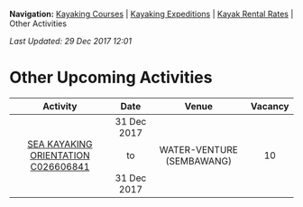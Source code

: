 **Navigation:** [Kayaking Courses](index) &#124; [Kayaking Expeditions](expedition) &#124; [Kayak Rental Rates](rental) &#124; Other Activities

_Last Updated: 29 Dec 2017 12:01_
# Other Upcoming Activities

Activity | Date | Venue | Vacancy
:---:|:---:|:---:|:---:
[SEA KAYAKING ORIENTATION C026606841](https://www.onepa.sg/class/details/c026606841)|31 Dec 2017<br/><br/>to<br/><br/>31 Dec 2017|WATER-VENTURE (SEMBAWANG)|10

